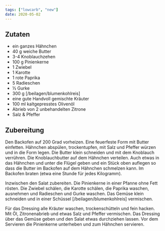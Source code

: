 ```yaml
---
tags: ["lowcarb", "new"]
date: 2020-05-02
---
```


## Zutaten
- ein ganzes Hähnchen
- 40 g weiche Butter
- 3-4 Knoblauchzehen
- 100 g Pinienkerne
- 1 Zwiebel
- 1 Karotte
- 1 rote Paprika
- 5 Radieschen
- ½ Gurke
- 300 g [/beilagen/blumenkohlreis]
- eine gute Handvoll gemischte Kräuter
- 100 ml kaltgepresstes Olivenöl
- Abrieb von 2 unbehandelten Zitrone
- Salz & Pfeffer

## Zubereitung
Den Backofen auf 200 Grad vorheizen. Eine feuerfeste Form mit Butter einfetten. Hähnchen abspülen, trockentupfen, mit Salz und Pfeffer würzen und in die Form legen. Die Butter klein schneiden und mit dem Knoblauch verrühren. Die Knoblauchbutter auf dem Hähnchen verteilen. Auch etwas in das Hähnchen und unter die Flügel geben und ein Stück oben auflegen so dass die Butter im Backofen auf dem Hähnchen schmelzen kann. Im Backofen braten (etwa eine Stunde für jedes Kilogramm).

Inzwischen den Salat zubereiten. Die Pinienkerne in einer Pfanne ohne Fett rösten. Die Zwiebel schälen, die Karotte schälen, die Paprika waschen, ausnehmen und Radieschen und Gurke waschen. Das Gemüse klein schneiden und in einer Schüssel [/beilagen/blumenkohlreis] vermischen.

Für das Dressing alle Kräuter waschen, trockenschütteln und fein hacken. Mit Öl, Zitronenabrieb und etwas Salz und Pfeffer vermischen. Das Dressing über das Gemüse geben und den Salat etwas durchziehen lassen. Vor dem Servieren die Pinienkerne unterheben und zum Hähnchen servieren.
